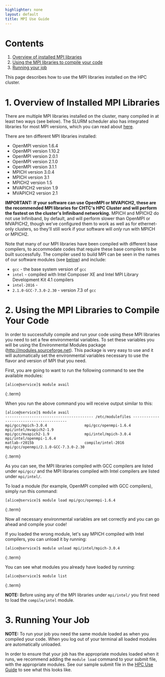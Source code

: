 ```yaml
---
highlighter: none
layout: default
title: MPI Use Guide
---
```



Contents
========

1.  [Overview of installed MPI libraries](#overview)
2.  [Using the MPI libraries to compile your code](#lib)
3.  [Running your job](#run)

This page describes how to use the MPI libraries installed on the HPC
cluster.

<a name="overview"></a>

**1. Overview of Installed MPI Libraries**
======================================

There are multiple MPI libraries installed on the cluster, many compiled
in at least two ways (see below). The SLURM scheduler also has
integrated libraries for most MPI versions, which you can read about
[here](https://computing.llnl.gov/linux/slurm/mpi_guide.html).

There are ten different MPI libraries installed:

-   OpenMPI version 1.6.4
-   OpenMPI version 1.10.2
-   OpenMPI version 2.0.1
-   OpenMPI version 2.1.0
-   OpenMPI version 3.1.1
-   MPICH version 3.0.4
-   MPICH version 3.1
-   MPICH2 version 1.5
-   MVAPICH2 version 1.9
-   MVAPICH2 version 2.1

**IMPORTANT: If your software can use OpenMPI or MVAPICH2, these are the
recommended MPI libraries for CHTC\'s HPC Cluster and will perform the
fastest on the cluster\'s Infiniband networking.** MPICH and MPICH2 do
not use Infiniband, by default, and will perform slower than OpenMPI or
MVAPICH2, though we\'ve configured them to work as well as for
ethernet-only clusters, so they\'ll still work if your software will
*only* run with MPICH or MPICH2.

Note that many of our MPI libraries have been compiled with different
base compilers, to accommodate codes that require these base compilers
to be built successfully. The compiler used to build MPI can be seen in
the names of our software modules (see [below](#lib)) and include:

-   `gcc` - the base system version of `gcc`
-   `intel` - compiled with Intel Composer XE and Intel MPI Library
    Development Kit 4.1 compilers
-   `intel-2016` -
-   `2.1.0-GCC-7.3.0-2.30` - version 7.3 of `gcc`

<a name="lib"></a>

**2. Using the MPI Libraries to Compile Your Code**
===============================================

In order to successfully compile and run your code using these MPI
libraries you need to set a few environmental variables. To set these
variables you will be using the Environmental Modules package
(<http://modules.sourceforge.net>). This package is very easy to use and
it will automatically set the environmental variables necessary to use
the flavor and version of MPI that you need.

First, you are going to want to run the following command to see the
available modules:

``` 
[alice@service]$ module avail
```
{:.term}

When you run the above command you will receive output similar to this:

``` 
[alice@service]$ module avail
---------------------------------------- /etc/modulefiles ----------------------------------------
mpi/gcc/mpich-3.0.4                 mpi/gcc/openmpi-1.6.4               mpi/intel/mvapich2-1.9
mpi/gcc/mvapich2-1.9                mpi/intel/mpich-3.0.4               mpi/intel/openmpi-1.6.4
matlab-r2015b                       compile/intel-2016                  mpi/gcc/openmpi/2.1.0-GCC-7.3.0-2.30
```
{:.term}

As you can see, the MPI libraries compiled with GCC compilers are listed
under `mpi/gcc/` and the MPI libraries compiled with Intel compilers are
listed under `mpi/intel/`.

To load a module (for example, OpenMPI compiled with GCC compilers),
simply run this command:

``` 
[alice@service]$ module load mpi/gcc/openmpi-1.6.4
```
{:.term}

Now all necessary environmental variables are set correctly and you can
go ahead and compile your code!

If you loaded the wrong module, let\'s say MPICH compiled with Intel
compilers, you can unload it by running:

``` 
[alice@service]$ module unload mpi/intel/mpich-3.0.4
```
{:.term}

You can see what modules you already have loaded by running:

``` 
[alice@service]$ module list
```
{:.term}

**NOTE:** Before using any of the MPI libraries under `mpi/intel/` you
first need to load the `compile/intel` module.

<a name="run"></a>


**3. Running Your Job**
===================

**NOTE:** To run your job you need the same module loaded as when you
compiled your code. When you log out of your terminal all loaded modules
are automatically unloaded.

In order to ensure that your job has the appropriate modules loaded when
it runs, we recommend adding the `module load` command to your submit
file, with the appropriate modules. See our sample submit file in the
[HPC Use Guide](/HPCuseguide.shtml#batch-job) to see what this looks
like.
